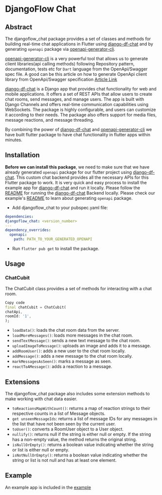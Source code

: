 # DjangoFlow Chat

## Abstract

The djangoflow_chat package provides a set of classes and methods for building real-time chat applications in Flutter using [django-df-chat](https://github.com/djangoflow/django-df-chat) and by generating `openapi` package via [openapi-generator-cli](https://github.com/OpenAPITools/openapi-generator-cli).

[openapi-generator-cli](https://github.com/OpenAPITools/openapi-generator-cli) is a very powerful tool that allows us to generate client libraries(api calling methods) following Repository pattern, documentation, tests etc for `Dart` language from the OpenApi/Swagger spec file. A good can be this article on how to generate OpenApi client library from OpenApi/Swagger specification [Article Link](https://medium.com/@rtlsilva/generating-dart-rest-api-client-libraries-using-openapi-generator-9b3dc517e68c)

[django-df-chat](https://github.com/djangoflow/django-df-chat) is a Django app that provides chat functionality for web and mobile applications. It offers a set of REST APIs that allow users to create chat rooms, send messages, and manage users. The app is built with Django Channels and offers real-time communication capabilities using WebSockets. The package is highly configurable, and users can customize it according to their needs. The package also offers support for media files, message reactions, and message threading.

By combining the power of [django-df-chat](https://github.com/djangoflow/django-df-chat) and [openapi-generator-cli](https://github.com/OpenAPITools/openapi-generator-cli) we have built flutter package to have chat functionality in flutter apps within minutes.

## Installation

**Before we can install this package**, we need to make sure that we have already generated `openapi` package for our flutter project using [django-df-chat](https://github.com/djangoflow/django-df-chat). This custom chat backend provides all the necessary APIs for this Flutter package to work. It is very quick and easy process to install the example app for [django-df-chat](https://github.com/djangoflow/django-df-chat) and run it locally. Please follow the [README](https://github.com/djangoflow/djangoflow-examples/tree/main/simple_chat/backend-django#readme) for running the [django-df-chat](https://github.com/djangoflow/django-df-chat) Backend locally. Please check our example's [README](https://github.com/djangoflow/djangoflow-examples/tree/main/simple_chat/frontend-flutter/packages/chat/README.md) to learn about generating `openapi` package.

- Add djangoflow_chat to your pubspec.yaml file:

```yaml
dependencies:
djangoflow_chat: <version_number>
---
dependency_overrides:
  openapi:
    path: PATH_TO_YOUR_GENERATED_OPENAPI
```

- Run `flutter pub get` to install the package.

## Usage

### ChatCubit

The ChatCubit class provides a set of methods for interacting with a chat room.

```dart
Copy code
final chatCubit = ChatCubit(
chatApi,
roomId: '1',
);
```

- `loadData()`: loads the chat room data from the server.
- `loadMoreMessages()`: loads more messages in the chat room.
- `sendTextMessage()`: sends a new text message to the chat room.
- `uploadImageToMessage()`: uploads an image and adds it to a message.
- `addRoomUser()`: adds a new user to the chat room locally.
- `addMessage()`: adds a new message to the chat room locally.
- `markMessagesAsSeen()`: marks a message as seen.
- `reactToAMessage()`: adds a reaction to a message.

## Extensions

The djangoflow_chat package also includes some extension methods to make working with chat data easier.

- `toReactionsMapWithCount()`: returns a map of reaction strings to their respective counts in a list of Message objects.
- `get unseenMessageIds`: returns a list of message IDs for any messages in the list that have not been seen by the current user.
- `toUser()`: converts a RoomUser object to a User object.
- `nullify()`: returns null if the string is either null or empty. If the string has a non-empty value, the method returns the original string.
- `isNullOrEmpty()`: returns a boolean value indicating whether the string or list is either null or empty.
- `isNotNullOrEmpty()`: returns a boolean value indicating whether the string or list is not null and has at least one element.

## Example

An example app is included in the [example](https://github.com/djangoflow/djangoflow-examples/tree/main/simple_chat/frontend-flutter)

